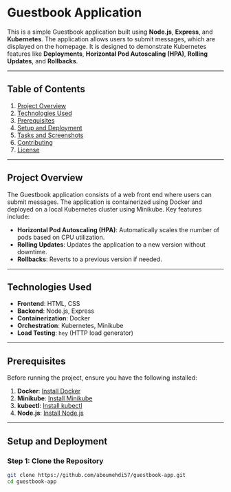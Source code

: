 # Guestbook Application

This is a simple Guestbook application built using **Node.js**, **Express**, and **Kubernetes**. The application allows users to submit messages, which are displayed on the homepage. It is designed to demonstrate Kubernetes features like **Deployments**, **Horizontal Pod Autoscaling (HPA)**, **Rolling Updates**, and **Rollbacks**.

---

## Table of Contents
1. [Project Overview](#project-overview)
2. [Technologies Used](#technologies-used)
3. [Prerequisites](#prerequisites)
4. [Setup and Deployment](#setup-and-deployment)
5. [Tasks and Screenshots](#tasks-and-screenshots)
6. [Contributing](#contributing)
7. [License](#license)

---

## Project Overview
The Guestbook application consists of a web front end where users can submit messages. The application is containerized using Docker and deployed on a local Kubernetes cluster using Minikube. Key features include:
- **Horizontal Pod Autoscaling (HPA)**: Automatically scales the number of pods based on CPU utilization.
- **Rolling Updates**: Updates the application to a new version without downtime.
- **Rollbacks**: Reverts to a previous version if needed.

---

## Technologies Used
- **Frontend**: HTML, CSS
- **Backend**: Node.js, Express
- **Containerization**: Docker
- **Orchestration**: Kubernetes, Minikube
- **Load Testing**: `hey` (HTTP load generator)

---

## Prerequisites
Before running the project, ensure you have the following installed:
1. **Docker**: [Install Docker](https://docs.docker.com/get-docker/)
2. **Minikube**: [Install Minikube](https://minikube.sigs.k8s.io/docs/start/)
3. **kubectl**: [Install kubectl](https://kubernetes.io/docs/tasks/tools/)
4. **Node.js**: [Install Node.js](https://nodejs.org/)

---

## Setup and Deployment

### Step 1: Clone the Repository
```bash
git clone https://github.com/aboumehdi57/guestbook-app.git
cd guestbook-app
